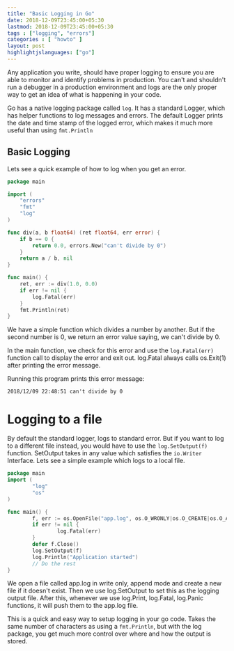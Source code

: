 ```yaml
---
title: "Basic Logging in Go"
date: 2018-12-09T23:45:00+05:30
lastmod: 2018-12-09T23:45:00+05:30
tags : ["logging", "errors"]
categories : [ "howto" ]
layout: post
highlightjslanguages: ["go"]
---
```


Any application you write, should have proper logging to ensure you are able to monitor and identify problems in production. You can't and shouldn't run a debugger in a production environment and logs are the only proper way to get an idea of what is happening in your code. 

Go has a native logging package called `log`. It has a standard Logger, which has helper functions to log messages and errors. The default Logger prints the date and time stamp of the logged error, which makes it much more useful than using `fmt.Println`

<!--more-->

## Basic Logging

Lets see a quick example of how to log when you get an error.

```go
package main

import (
    "errors"
    "fmt"
    "log"
)

func div(a, b float64) (ret float64, err error) {
    if b == 0 {
        return 0.0, errors.New("can't divide by 0")
    }
    return a / b, nil
}

func main() {
    ret, err := div(1.0, 0.0)
    if err != nil {
        log.Fatal(err)
    }
    fmt.Println(ret)
}
```

We have a simple function which divides a number by another. But if the second number is 0, we return an error value saying, we can't divide by 0. 

In the main function, we check for this error and use the `log.Fatal(err)` function call to display the error and exit out. log.Fatal always calls os.Exit(1) after printing the error message. 

Running this program prints this error message:

`2018/12/09 22:48:51 can't divide by 0`

# Logging to a file

By default the standard logger, logs to standard error. But if you want to log to a different file instead, you would have to use the `log.SetOutput(f)` function. SetOutput takes in any value which satisfies the `io.Writer` Interface. Lets see a simple example which logs to a local file.

```go
package main
import (
        "log"
        "os"
)

func main() {
        f, err := os.OpenFile("app.log", os.O_WRONLY|os.O_CREATE|os.O_APPEND, 0644)
        if err != nil {
                log.Fatal(err)
        }
        defer f.Close()
        log.SetOutput(f)
        log.Println("Application started")
        // Do the rest 
}
```

We open a file called app.log in write only, append mode and create a new file if it doesn't exist. Then we use log.SetOutput to set this as the logging output file. 
After this, whenever we use log.Print, log.Fatal, log.Panic functions, it will push them to the app.log file. 

This is a quick and easy way to setup logging in your go code. Takes the same number of characters as using a `fmt.Println`, but with the log package, you get much more control over where and how the output is stored.